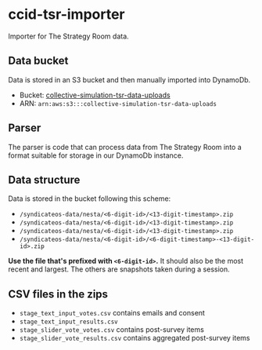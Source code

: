 # ccid-tsr-importer

Importer for The Strategy Room data.

## Data bucket

Data is stored in an S3 bucket and then manually imported into DynamoDb.

- Bucket: [collective-simulation-tsr-data-uploads](https://s3.console.aws.amazon.com/s3/buckets/collective-simulation-tsr-data-uploads?region=eu-west-2&tab=properties)
- ARN: `arn:aws:s3:::collective-simulation-tsr-data-uploads`

## Parser

The parser is code that can process data from The Strategy Room into a format suitable for storage in our DynamoDb instance.

## Data structure

Data is stored in the bucket following this scheme:

- `/syndicateos-data/nesta/<6-digit-id>/<13-digit-timestamp>.zip`
- `/syndicateos-data/nesta/<6-digit-id>/<13-digit-timestamp>.zip`
- `/syndicateos-data/nesta/<6-digit-id>/<13-digit-timestamp>.zip`
- `/syndicateos-data/nesta/<6-digit-id>/<6-digit-timestamp>-<13-digit-id>.zip`

**Use the file that's prefixed with `<6-digit-id>`.** It should also be the most recent and largest. The others are snapshots taken during a session.

## CSV files in the zips

- `stage_text_input_votes.csv` contains emails and consent
- `stage_text_input_results.csv`
- `stage_slider_vote_votes.csv` contains post-survey items
- `stage_slider_vote_results.csv` contains aggregated post-survey items

